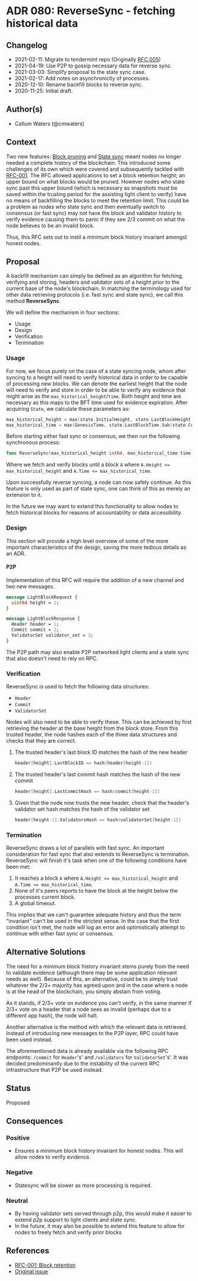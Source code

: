 # ADR 080: ReverseSync - fetching historical data

## Changelog

- 2021-02-11: Migrate to tendermint repo (Originally [RFC 005](https://github.com/tendermint/spec/pull/224))
- 2021-04-19: Use P2P to gossip necessary data for reverse sync.
- 2021-03-03: Simplify proposal to the state sync case.
- 2021-02-17: Add notes on asynchronicity of processes.
- 2020-12-10: Rename backfill blocks to reverse sync.
- 2020-11-25: Initial draft.

## Author(s)

- Callum Waters (@cmwaters)

## Context

Two new features: [Block pruning](https://github.com/tendermint/tendermint/issues/3652)
and [State sync](https://github.com/tendermint/tendermint/blob/master/docs/architecture/adr-042-state-sync.md)
meant nodes no longer needed a complete history of the blockchain. This
introduced some challenges of its own which were covered and subsequently
tackled with [RFC-001](https://github.com/tendermint/tendermint/blob/master/docs/architecture/adr-077-block-retention.md).
The RFC allowed applications to set a block retention height; an upper bound on
what blocks would be pruned. However nodes who state sync past this upper bound
(which is necessary as snapshots must be saved within the trusting period for
the assisting light client to verify) have no means of backfilling the blocks
to meet the retention limit. This could be a problem as nodes who state sync and
then eventually switch to consensus (or fast sync) may not have the block and
validator history to verify evidence causing them to panic if they see 2/3
commit on what the node believes to be an invalid block.

Thus, this RFC sets out to instil a minimum block history invariant amongst
honest nodes.

## Proposal

A backfill mechanism can simply be defined as an algorithm for fetching,
verifying and storing, headers and validator sets of a height prior to the
current base of the node's blockchain. In matching the terminology used for
other data retrieving protocols (i.e. fast sync and state sync), we
call this method **ReverseSync**.

We will define the mechanism in four sections:

- Usage
- Design
- Verification
- Termination

### Usage

For now, we focus purely on the case of a state syncing node, whom after
syncing to a height will need to verify historical data in order to be capable
of processing new blocks. We can denote the earliest height that the node will
need to verify and store in order to be able to verify any evidence that might
arise as the `max_historical_height`/`time`. Both height and time are necessary
as this maps to the BFT time used for evidence expiration. After acquiring
`State`, we calculate these parameters as:

```go
max_historical_height = max(state.InitialHeight, state.LastBlockHeight - state.ConsensusParams.EvidenceAgeHeight)
max_historical_time = max(GenesisTime, state.LastBlockTime.Sub(state.ConsensusParams.EvidenceAgeTime))
```

Before starting either fast sync or consensus, we then run the following
synchronous process:

```go
func ReverseSync(max_historical_height int64, max_historical_time time.Time) error
```

Where we fetch and verify blocks until a block `A` where
`A.Height <= max_historical_height` and `A.Time <= max_historical_time`.

Upon successfully reverse syncing, a node can now safely continue. As this
feature is only used as part of state sync, one can think of this as merely an
extension to it.

In the future we may want to extend this functionality to allow nodes to fetch
historical blocks for reasons of accountability or data accessibility.

### Design

This section will provide a high level overview of some of the more important
characteristics of the design, saving the more tedious details as an ADR.

#### P2P

Implementation of this RFC will require the addition of a new channel and two
new messages.

```proto
message LightBlockRequest {
  uint64 height = 1;
}
```

```proto
message LightBlockResponse {
  Header header = 1;
  Commit commit = 2;
  ValidatorSet validator_set = 3;
}
```

The P2P path may also enable P2P networked light clients and a state sync that
also doesn't need to rely on RPC.

### Verification

ReverseSync is used to fetch the following data structures:

- `Header`
- `Commit`
- `ValidatorSet`

Nodes will also need to be able to verify these. This can be achieved by first
retrieving the header at the base height from the block store. From this trusted
header, the node hashes each of the three data structures and checks that they are correct.

1. The trusted header's last block ID matches the hash of the new header

   ```go
   header[height].LastBlockID == hash(header[height-1])
   ```

2. The trusted header's last commit hash matches the hash of the new commit

	```go
	header[height].LastCommitHash == hash(commit[height-1])
	```

3. Given that the node now trusts the new header, check that the header's validator set
   hash matches the hash of the validator set

	```go
	header[height-1].ValidatorsHash == hash(validatorSet[height-1])
	```

### Termination

ReverseSync draws a lot of parallels with fast sync. An important consideration
for fast sync that also extends to ReverseSync is termination. ReverseSync will
finish it's task when one of the following conditions have been met:

1. It reaches a block `A` where `A.Height <= max_historical_height` and
`A.Time <= max_historical_time`.
2. None of it's peers reports to have the block at the height below the
processes current block.
3. A global timeout.

This implies that we can't guarantee adequate history and thus the term
"invariant" can't be used in the strictest sense. In the case that the first
condition isn't met, the node will log an error and optimistically attempt
to continue with either fast sync or consensus.

## Alternative Solutions

The need for a minimum block history invariant stems purely from the need to
validate evidence (although there may be some application relevant needs as
well). Because of this, an alternative, could be to simply trust whatever the
2/3+ majority has agreed upon and in the case where a node is at the head of the
blockchain, you simply abstain from voting.

As it stands, if 2/3+ vote on evidence you can't verify, in the same manner if
2/3+ vote on a header that a node sees as invalid (perhaps due to a different
app hash), the node will halt.

Another alternative is the method with which the relevant data is retrieved.
Instead of introducing new messages to the P2P layer, RPC could have been used
instead.

The aforementioned data is already available via the following RPC endpoints:
`/commit` for `Header`'s' and `/validators` for `ValidatorSet`'s'. It was
decided predominantly due to the instability of the current RPC infrastructure
that P2P be used instead.

## Status

Proposed

## Consequences

### Positive

- Ensures a minimum block history invariant for honest nodes. This will allow
  nodes to verify evidence.

### Negative

- Statesync will be slower as more processing is required.

### Neutral

- By having validator sets served through p2p, this would make it easier to
extend p2p support to light clients and state sync.
- In the future, it may also be possible to extend this feature to allow for
nodes to freely fetch and verify prior blocks

## References

- [RFC-001: Block retention](https://github.com/tendermint/tendermint/blob/master/docs/architecture/adr-077-block-retention.md)
- [Original issue](https://github.com/tendermint/tendermint/issues/4629)

